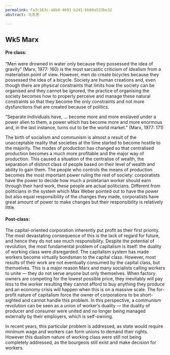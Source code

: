 ```yaml
---
permalink: fa3c163c-a8b0-4691-b2d1-bb60a533be32 
abstract: 马克思

---
```

## Wk5 Marx



#### Pre class:

“Men were drowned in water only because they possessed the idea of gravity” (Marx, 1977: 160) is the most sarcastic criticism of idealism from a materialism point of view. However, men do create bicycles because they possessed the idea of a bicycle. Society are human creations and, even though there are physical constraints that limits how the society can be organised and they cannot be ignored, the practice of organising the society becomes how to properly perceive and manage these natural constraints so that they become the only constraints and not more dysfunctions that are created because of politics.



“Separate Individuals have, … become more and more enslaved under a power alien to them, a power which has become more and more enormous and, in the last instance, turns out to be the world market.” (Marx, 1977: 171)

The birth of socialism and communism is almost a result of the unacceptable reality that societies at the time started to become hostile to the majority. The modes of production has changed so that centralised production becomes a much more profitable and the major way of production. This caused a situation of the centralise of wealth, the separation of distinct class of people based on their level of wealth and ability to gain them. The people who controls the means of production becomes the most important power ruling the rest of society: corporatists have the power to decide how much a proletarian worker should earn through their hard work, these people are actual politicians. Different from politicians in the system which Max Weber pointed out to have the power but also equal responsibility of the changes they made, corporatists have great amount of power to make changes but their responsibility is relatively little. 





#### Post-class:

The capital-oriented corporation inherently put profit as their first priority. The most devastating consequence of this is the lack of regard for future, and hence they do not see much responsibility. Despite the potential of revolution, the most fundamental problem of capitalism is itself: the duality of working class were disregarded. The capitalism system has made workers become virtually bondsman to the capital class. However, most results of their work are not eventually consumed by the capital class, but themselves. This is a major reason Marx and many socialists calling workers to unite — they do not serve anyone but only themselves. When factory owners are competing for the lowest possible price, they inevitably will pay less to the worker resulting they cannot afford to buy anything they produce and an economy crisis will happen when this is on a massive scale. The for-profit nature of capitalism force the owner of corporations to be short-sighted and cannot handle this problem. In this perspective, a communism revolution can be seen as a union of worker’s duality — the duality of producer and consumer were united and no longer being managed externally by their employers, which is self-owning.

In recent years, this particular problem is addressed, as state would require minimum wage and workers can form unions to demand their rights. However this dualism nature of working class were still not being completely addressed, as the bourgeois still exist and make decision for workers.